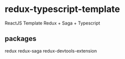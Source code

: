 # redux-typescript-template

ReactJS Template Redux + Saga + Typescript

## packages
redux
redux-saga
redux-devtools-extension